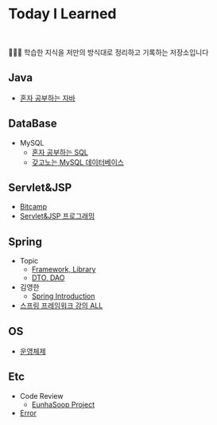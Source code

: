 # Today I Learned      
<br>

🙋🏻‍♂️ 학습한 지식을 저만의 방식대로 정리하고 기록하는 저장소입니다 

## Java
- [혼자 공부하는 자바](https://github.com/Jinuk93/TIL/blob/master/Java/Hon_Gong_Java/README.md)

## DataBase
- MySQL
  - [혼자 공부하는 SQL](https://github.com/Jinuk93/TIL/blob/master/DB/MySQL/Hon_Gong_SQL/docs/README.md)
  - [갖고노는 MySQL 데이터베이스](https://github.com/Jinuk93/TIL/blob/master/DB/MySQL/Yalco_MySQL/%EC%99%95%EC%B4%88%EB%B3%B4%EC%9A%A9%20%EA%B0%96%EA%B3%A0%EB%85%B8%EB%8A%94%20MySQL%20%EB%8D%B0%EC%9D%B4%ED%84%B0%EB%B2%A0%EC%9D%B4%EC%8A%A4.md)

## Servlet&JSP
  - [Bitcamp](https://github.com/Jinuk93/TIL/blob/master/JSP/Bitcamp/README.md)
  - [Servlet&JSP 프로그래밍](https://github.com/Jinuk93/TIL/blob/master/JSP/2020%20Servlet%26JSP%20Programming/README.md)

## Spring
- Topic
  - [Framework, Library](https://github.com/Jinuk93/TIL/blob/master/Spring/Spring/docs/Framework%EC%99%80%20Library.md)
  - [DTO, DAO](https://github.com/Jinuk93/TIL/blob/master/Spring/Spring/docs/DTO%2C%20DAO.md)
- 김영한
  - [Spring Introduction]()
- [스프링 프레임워크 강의 ALL](https://github.com/Jinuk93/TIL/blob/master/Spring/Spring%20Framework%20ALL/README.md)
  
## OS
- [운영체제](https://github.com/Jinuk93/TIL/blob/master/OS/%EC%9A%B4%EC%98%81%EC%B2%B4%EC%A0%9C/README.md)

## Etc
- Code Review
  - [EunhaSoop Project](https://github.com/Jinuk93/TIL/blob/master/ETC/Study/EunhaSoop%20project%20review.md)
- [Error](https://github.com/Jinuk93/TIL/blob/master/ETC/error/README.md)
